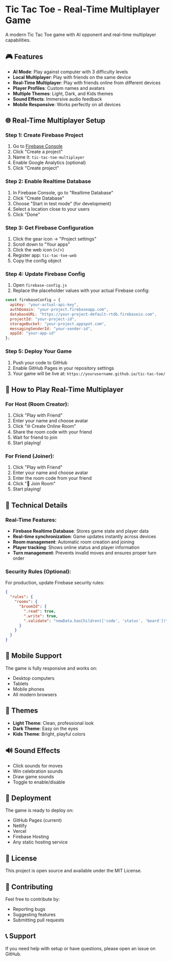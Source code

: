 # Tic Tac Toe - Real-Time Multiplayer Game

A modern Tic Tac Toe game with AI opponent and real-time multiplayer capabilities.

## 🎮 Features

- **AI Mode**: Play against computer with 3 difficulty levels
- **Local Multiplayer**: Play with friends on the same device
- **Real-Time Multiplayer**: Play with friends online from different devices
- **Player Profiles**: Custom names and avatars
- **Multiple Themes**: Light, Dark, and Kids themes
- **Sound Effects**: Immersive audio feedback
- **Mobile Responsive**: Works perfectly on all devices

## 🌐 Real-Time Multiplayer Setup

### Step 1: Create Firebase Project

1. Go to [Firebase Console](https://console.firebase.google.com/)
2. Click "Create a project"
3. Name it: `tic-tac-toe-multiplayer`
4. Enable Google Analytics (optional)
5. Click "Create project"

### Step 2: Enable Realtime Database

1. In Firebase Console, go to "Realtime Database"
2. Click "Create Database"
3. Choose "Start in test mode" (for development)
4. Select a location close to your users
5. Click "Done"

### Step 3: Get Firebase Configuration

1. Click the gear icon → "Project settings"
2. Scroll down to "Your apps"
3. Click the web icon (</>)
4. Register app: `tic-tac-toe-web`
5. Copy the config object

### Step 4: Update Firebase Config

1. Open `firebase-config.js`
2. Replace the placeholder values with your actual Firebase config:

```javascript
const firebaseConfig = {
  apiKey: "your-actual-api-key",
  authDomain: "your-project.firebaseapp.com",
  databaseURL: "https://your-project-default-rtdb.firebaseio.com",
  projectId: "your-project-id",
  storageBucket: "your-project.appspot.com",
  messagingSenderId: "your-sender-id",
  appId: "your-app-id"
};
```

### Step 5: Deploy Your Game

1. Push your code to GitHub
2. Enable GitHub Pages in your repository settings
3. Your game will be live at: `https://yourusername.github.io/tic-tac-toe/`

## 🎯 How to Play Real-Time Multiplayer

### For Host (Room Creator):
1. Click "Play with Friend"
2. Enter your name and choose avatar
3. Click "🌐 Create Online Room"
4. Share the room code with your friend
5. Wait for friend to join
6. Start playing!

### For Friend (Joiner):
1. Click "Play with Friend"
2. Enter your name and choose avatar
3. Enter the room code from your friend
4. Click "🚀 Join Room"
5. Start playing!

## 🔧 Technical Details

### Real-Time Features:
- **Firebase Realtime Database**: Stores game state and player data
- **Real-time synchronization**: Game updates instantly across devices
- **Room management**: Automatic room creation and joining
- **Player tracking**: Shows online status and player information
- **Turn management**: Prevents invalid moves and ensures proper turn order

### Security Rules (Optional):
For production, update Firebase security rules:

```json
{
  "rules": {
    "rooms": {
      "$roomId": {
        ".read": true,
        ".write": true,
        ".validate": "newData.hasChildren(['code', 'status', 'board'])"
      }
    }
  }
}
```

## 📱 Mobile Support

The game is fully responsive and works on:
- Desktop computers
- Tablets
- Mobile phones
- All modern browsers

## 🎨 Themes

- **Light Theme**: Clean, professional look
- **Dark Theme**: Easy on the eyes
- **Kids Theme**: Bright, playful colors

## 🔊 Sound Effects

- Click sounds for moves
- Win celebration sounds
- Draw game sounds
- Toggle to enable/disable

## 🚀 Deployment

The game is ready to deploy on:
- GitHub Pages (current)
- Netlify
- Vercel
- Firebase Hosting
- Any static hosting service

## 📄 License

This project is open source and available under the MIT License.

## 🤝 Contributing

Feel free to contribute by:
- Reporting bugs
- Suggesting features
- Submitting pull requests

## 📞 Support

If you need help with setup or have questions, please open an issue on GitHub.

